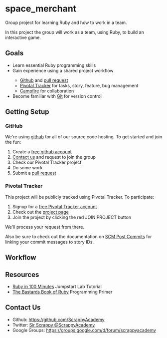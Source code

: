space_merchant
==============

Group project for learning Ruby and how to work in a team.

In this project the group will work as a team, using Ruby, to build an interactive game. 

<h2>Goals</h2>
<ul>
<li>Learn essential Ruby programming skills</li>

<li>Gain experience using a shared project workflow</li>
<ul>
<li><a href="https://github.com/">Github</a> and <a href="https://help.github.com/articles/using-pull-requests">pull request</a></li> 
<li><a href="http://www.pivotaltracker.com/">Pivotal Tracker</a> for tasks, story, feature, bug management</li>
<li><a href="http://campfirenow.com/">Campfire</a> for collaboration</li>
</ul>

<li>Become familiar with <a href="http://git-scm.com/book">Git</a> for version control</li>
</ul>

<h2>Getting Setup</h2>

<h3>GitHub</h3>
We're using <a href="https://github.com/">github</a> for all of our source code hosting. To get started and join the fun:
<ol>
<li>Create a <a href="https://github.com/signup/free">free github account</a></li>
<li><a href="https://groups.google.com/forum/#!forum/scrappyacademy">Contact us</a> and request to join the group</li>
<li>Check our Pivotal Tracker project</li>
<li>Do some work</li>
<li>Submit a <a href="https://help.github.com/articles/using-pull-requests">pull request</a></li>
</ol>



<h3>Pivotal Tracker</h3>

This project will be publicly tracked using Pivotal Tracker. To participate:
<ol>
<li>Signup for a <a href="https://www.pivotaltracker.com/">free Pivotal Tracker account</a></li>
<li>Check out the <a href="https://www.pivotaltracker.com/projects/662355/stories">project page</a></li>
<li>Join the project by clicking the red JOIN PROJECT button</li>
</ol>

We'll process your request from there.

Also be sure to check out the documentation on <a href="https://www.pivotaltracker.com/help/api#scm_post_commit">SCM Post Commits</a> for linking your commit messages to story IDs.

<h2>Workflow</h2> 

<h2>Resources</h2>
<ul>
<li><a href="http://tutorials.jumpstartlab.com/projects/ruby_in_100_minutes.html">Ruby in 100 Minutes</a> Jumpstart Lab Tutorial</li>
<li><a href="http://ruby.bastardsbook.com/">The Bastards Book of Ruby</a> Programming Primer</li>
</ul>

<h2>Contact Us</h2> 
<ul>
<li>Github: <a href="https://github.com/ScrappyAcademy">https://github.com/ScrappyAcademy</a></li>
<li>Twitter: <a href="https://twitter.com/scrappyacademy">Sir Scrappy @ScrappyAcademy</a></li>
<li>Google Groups: <a href="https://groups.google.com/d/forum/scrappyacademy">https://groups.google.com/d/forum/scrappyacademy</a>
</ul>
 

